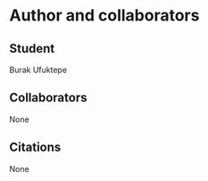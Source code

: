 Author and collaborators
========================

Student
-------
Burak Ufuktepe


Collaborators
-------------
None


Citations
---------
None
